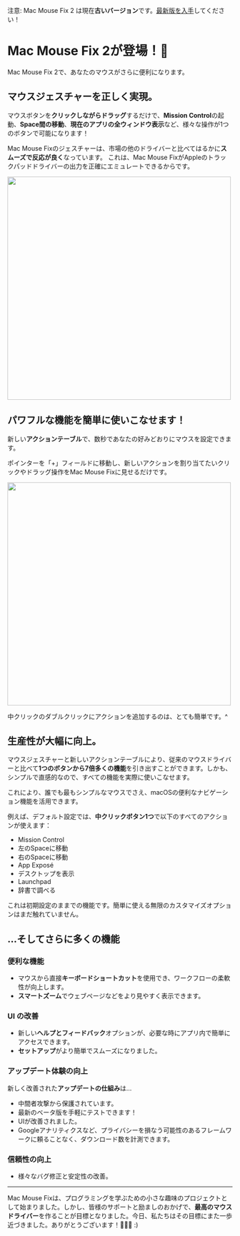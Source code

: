 注意: Mac Mouse Fix 2 は現在**古いバージョン**です。[最新版を入手](https://github.com/noah-nuebling/mac-mouse-fix/releases)してください！

# Mac Mouse Fix 2が登場！🎉

Mac Mouse Fix 2で、あなたのマウスがさらに便利になります。

## マウスジェスチャーを正しく実現。

マウスボタンを**クリックしながらドラッグ**するだけで、**Mission Control**の起動、**Space間の移動**、**現在のアプリの全ウィンドウ表示**など、様々な操作が1つのボタンで可能になります！

Mac Mouse Fixのジェスチャーは、市場の他のドライバーと比べてはるかに**スムーズで反応が良く**なっています。
これは、Mac Mouse FixがAppleのトラックパッドドライバーの出力を正確にエミュレートできるからです。

<img width=500px src="https://user-images.githubusercontent.com/40808343/149643011-cc3311f1-af5c-453a-8206-2c6496d73d61.gif">

## パワフルな機能を簡単に使いこなせます！

新しい**アクションテーブル**で、数秒であなたの好みどおりにマウスを設定できます。

ポインターを「+」フィールドに移動し、新しいアクションを割り当てたいクリックやドラッグ操作をMac Mouse Fixに見せるだけです。

<img width=500px src="https://user-images.githubusercontent.com/40808343/149642392-d0e25cf9-b49b-4398-b2e9-af2e810c8594.gif">

中クリックのダブルクリックにアクションを追加するのは、とても簡単です。^

## 生産性が大幅に向上。

マウスジェスチャーと新しいアクションテーブルにより、従来のマウスドライバーと比べて**1つのボタンから7倍多くの機能**を引き出すことができます。しかも、シンプルで直感的なので、すべての機能を実際に使いこなせます。

これにより、誰でも最もシンプルなマウスでさえ、macOSの便利なナビゲーション機能を活用できます。

例えば、デフォルト設定では、**中クリックボタン1つ**で以下のすべてのアクションが使えます：

- Mission Control
- 左のSpaceに移動
- 右のSpaceに移動
- App Exposé
- デスクトップを表示
- Launchpad
- 辞書で調べる

これは初期設定のままでの機能です。簡単に使える無限のカスタマイズオプションはまだ触れていません。

## ...そしてさらに多くの機能

### 便利な機能

- マウスから直接**キーボードショートカット**を使用でき、ワークフローの柔軟性が向上します。
- **スマートズーム**でウェブページなどをより見やすく表示できます。

### UI の改善

- 新しい**ヘルプとフィードバック**オプションが、必要な時にアプリ内で簡単にアクセスできます。
- **セットアップ**がより簡単でスムーズになりました。

### アップデート体験の向上

新しく改善された**アップデートの仕組み**は...

- 中間者攻撃から保護されています。
- 最新のベータ版を手軽にテストできます！
- UIが改善されました。
- Googleアナリティクスなど、プライバシーを損なう可能性のあるフレームワークに頼ることなく、ダウンロード数を計測できます。

### 信頼性の向上

- 様々なバグ修正と安定性の改善。

---

Mac Mouse Fixは、プログラミングを学ぶための小さな趣味のプロジェクトとして始まりました。しかし、皆様のサポートと励ましのおかげで、**最高のマウスドライバー**を作ることが目標となりました。今日、私たちはその目標にまた一歩近づきました。ありがとうございます！🚀🚀🚀 :)